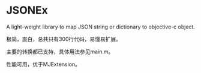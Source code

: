 # JSONEx
A light-weight library to map JSON string or dictionary to objective-c object.

极简，直白，总共只有300行代码，易懂易扩展。

主要的转换都已支持，具体用法参见main.m。

性能可用，优于MJExtension。
